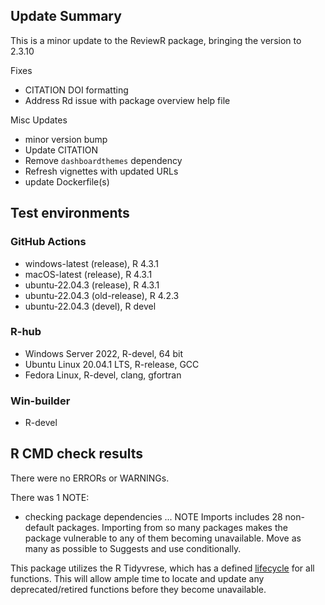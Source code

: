 
## Update Summary

This is a minor update to the ReviewR package, bringing the version to  2.3.10

Fixes

* CITATION DOI formatting
* Address Rd issue with package overview help file


Misc Updates

* minor version bump
* Update CITATION
* Remove `dashboardthemes` dependency
* Refresh vignettes with updated URLs
* update Dockerfile(s)

## Test environments

### GitHub Actions

* windows-latest (release), R 4.3.1
* macOS-latest (release), R 4.3.1
* ubuntu-22.04.3 (release), R 4.3.1
* ubuntu-22.04.3 (old-release), R 4.2.3
* ubuntu-22.04.3 (devel), R devel

### R-hub

* Windows Server 2022, R-devel, 64 bit
* Ubuntu Linux 20.04.1 LTS, R-release, GCC
* Fedora Linux, R-devel, clang, gfortran

### Win-builder

* R-devel

## R CMD check results
There were no ERRORs or WARNINGs. 

There was 1 NOTE:

* checking package dependencies ... NOTE
  Imports includes 28 non-default packages.
  Importing from so many packages makes the package vulnerable to any of
  them becoming unavailable. Move as many as possible to Suggests and
  use conditionally.
  
This package utilizes the R Tidyvrese, which has a defined [lifecycle](https://lifecycle.r-lib.org/articles/stages.html) for all functions. This will allow ample time to locate and update any deprecated/retired functions before they become unavailable. 
